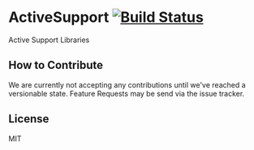 # ActiveSupport [![Build Status](https://travis-ci.org/FuchsiaIO/ActiveSupport.svg?branch=master)](https://travis-ci.org/FuchsiaIO/ActiveSupport)
Active Support Libraries

## How to Contribute
We are currently not accepting any contributions until we've reached a versionable state. Feature Requests may be send via the issue tracker.

## License
MIT
